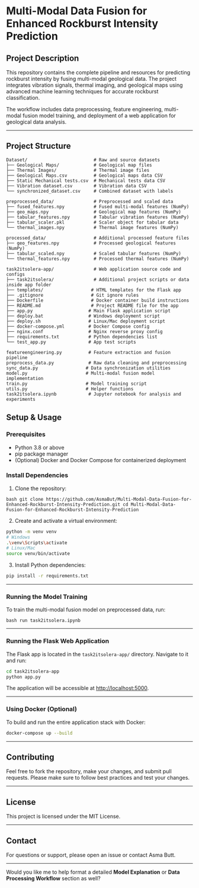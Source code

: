 

# Multi-Modal Data Fusion for Enhanced Rockburst Intensity Prediction

## Project Description

This repository contains the complete pipeline and resources for predicting rockburst intensity by fusing multi-modal geological data. The project integrates vibration signals, thermal imaging, and geological maps using advanced machine learning techniques for accurate rockburst classification.

The workflow includes data preprocessing, feature engineering, multi-modal fusion model training, and deployment of a web application for geological data analysis.

---

## Project Structure

```
Dataset/                         # Raw and source datasets
├── Geological Maps/             # Geological map files
├── Thermal Images/              # Thermal image files
├── Geological Maps.csv          # Geological maps data CSV
├── Static Mechanical tests.csv  # Mechanical tests data CSV
├── Vibration dataset.csv        # Vibration data CSV
└── synchronized_dataset.csv     # Combined dataset with labels

preprocessed_data/               # Preprocessed and scaled data
├── fused_features.npy           # Fused multi-modal features (NumPy)
├── geo_maps.npy                 # Geological map features (NumPy)
├── tabular_features.npy         # Tabular vibration features (NumPy)
├── tabular_scaler.pkl           # Scaler object for tabular data
└── thermal_images.npy           # Thermal image features (NumPy)

processed_data/                  # Additional processed feature files
├── geo_features.npy             # Processed geological features (NumPy)
├── tabular_scaled.npy           # Scaled tabular features (NumPy)
└── thermal_features.npy         # Processed thermal features (NumPy)

task2itsolera-app/               # Web application source code and configs
├── task2itsolera/               # Additional project scripts or data inside app folder
├── templates/                  # HTML templates for the Flask app
├── .gitignore                  # Git ignore rules
├── Dockerfile                  # Docker container build instructions
├── README.md                   # Project README file for the app
├── app.py                     # Main Flask application script
├── deploy.bat                 # Windows deployment script
├── deploy.sh                  # Linux/Mac deployment script
├── docker-compose.yml         # Docker Compose config
├── nginx.conf                 # Nginx reverse proxy config
├── requirements.txt           # Python dependencies list
└── test_app.py                # App test scripts

featureengineering.py          # Feature extraction and fusion pipeline
preprocess_data.py             # Raw data cleaning and preprocessing
sync_data.py                  # Data synchronization utilities
model.py                      # Multi-modal fusion model implementation
train.py                      # Model training script
utils.py                      # Helper functions
task2itsolera.ipynb            # Jupyter notebook for analysis and experiments
```

## Setup & Usage

### Prerequisites

* Python 3.8 or above
* pip package manager
* (Optional) Docker and Docker Compose for containerized deployment

### Install Dependencies

1. Clone the repository:

``bash
git clone https://github.com/AsmaBut/Multi-Modal-Data-Fusion-for-Enhanced-Rockburst-Intensity-Prediction.git
cd Multi-Modal-Data-Fusion-for-Enhanced-Rockburst-Intensity-Prediction
``

2. Create and activate a virtual environment:

```bash
python -m venv venv
# Windows
.\venv\Scripts\activate
# Linux/Mac
source venv/bin/activate
```

3. Install Python dependencies:

```bash
pip install -r requirements.txt
```

---

### Running the Model Training

To train the multi-modal fusion model on preprocessed data, run:

``bash
run task2itsolera.ipynb 
``

---

### Running the Flask Web Application

The Flask app is located in the `task2itsolera-app/` directory. Navigate to it and run:

```bash
cd task2itsolera-app
python app.py
```

The application will be accessible at [http://localhost:5000](http://localhost:5000).

---

### Using Docker (Optional)

To build and run the entire application stack with Docker:

```bash
docker-compose up --build
```

---

## Contributing

Feel free to fork the repository, make your changes, and submit pull requests. Please make sure to follow best practices and test your changes.

---

## License

This project is licensed under the MIT License.

---

## Contact

For questions or support, please open an issue or contact Asma Butt.

---

Would you like me to help format a detailed **Model Explanation** or **Data Processing Workflow** section as well?

